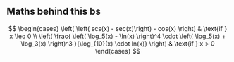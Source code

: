 ## Maths behind this bs

$$
\begin{cases}
\left( \left( scs(x) - sec(x)\right) - cos(x) \right) & \text{if } x \leq 0 \\
\left( \frac{ \left( \log_5(x) - \ln(x) \right)^4 \cdot \left( \log_5(x) + \log_3(x) \right)^3 }{\log_{10}(x) \cdot ln(x)} \right) & \text{if } x > 0
\end{cases}
$$

